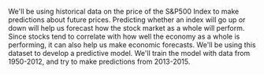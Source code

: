 We'll be using historical data on the price of the S&P500 Index to make predictions about future prices. Predicting whether an index will go up or down will help us forecast how the stock market as a whole will perform. Since stocks tend to correlate with how well the economy as a whole is performing, it can also help us make economic forecasts. We'll be using this dataset to develop a predictive model. We'll train the model with data from 1950-2012, and try to make predictions from 2013-2015.
